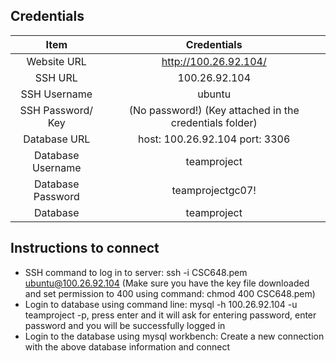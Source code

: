 ## Credentials

|   Item            |  Credentials   |
|:----:             |  :----------:  |
|Website URL        | http://100.26.92.104/  |
|SSH URL            | 100.26.92.104    |
|SSH Username       | ubuntu          |
 SSH Password/ Key  | (No password!) (Key attached in the credentials folder)              |
 Database URL       | host: 100.26.92.104 port: 3306 |
 Database Username  | teamproject   |
 Database Password  | teamprojectgc07! |
 Database           | teamproject   |

## Instructions to connect

- SSH command to log in to server: ssh -i CSC648.pem ubuntu@100.26.92.104
(Make sure you have the key file downloaded and set permission to 400 using command: chmod 400 CSC648.pem)
- Login to database using command line: mysql -h 100.26.92.104 -u teamproject -p, press enter and it will ask for entering password, enter password and you will be successfully logged in
- Login to the database using mysql workbench: Create a new connection with the above database information and connect
